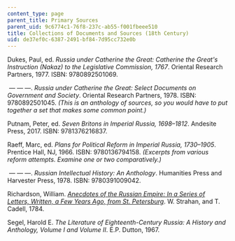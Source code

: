 ```yaml
---
content_type: page
parent_title: Primary Sources
parent_uid: 9c6774c1-76f8-237c-ab55-f001fbeee510
title: Collections of Documents and Sources (18th Century)
uid: de37ef0c-6387-2491-bf84-7d95cc732e0b
---
```


Dukes, Paul, ed. _Russia under Catherine the Great: Catherine the Great's Instruction (Nakaz) to the Legislative Commission, 1767_. Oriental Research Partners, 1977. ISBN: 9780892501069.

 — — —. _Russia under Catherine the Great: Select Documents on Government and Society_. Oriental Research Partners, 1978. ISBN: 9780892501045. _(This is an anthology of sources, so you would have to put together a set that makes some common point.)_

Putnam, Peter, ed. _Seven Britons in Imperial Russia, 1698–1812_. Andesite Press, 2017. ISBN: 9781376216837. 

Raeff, Marc, ed. _Plans for Political Reform in Imperial Russia, 1730–1905_. Prentice Hall, NJ, 1966. ISBN: 9780136794158. _(Excerpts from various reform attempts. Examine one or two comparatively.)_

 — — —. _Russian Intellectual History: An Anthology_. Humanities Press and Harvester Press, 1978. ISBN: 9780391009042. 

Richardson, William. _[Anecdotes of the Russian Empire: In a Series of Letters, Written, a Few Years Ago, from St. Petersburg](https://www.google.com/books/edition/Anecdotes_of_the_Russian_Empire/sccGAAAAQAAJ?hl=en&gbpv=1)_. W. Strahan, and T. Cadell, 1784.

Segel, Harold E. _The Literature of Eighteenth-Century Russia: A History and Anthology, Volume I and Volume II_. E.P. Dutton, 1967.